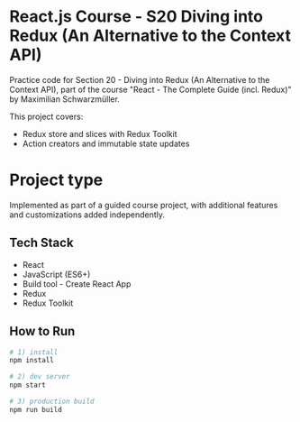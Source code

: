 # React.js Course - S20 Diving into Redux (An Alternative to the Context API)

Practice code for Section 20 - Diving into Redux (An Alternative to the Context API), part of the course "React - The Complete Guide (incl. Redux)" by Maximilian Schwarzmüller.

This project covers:
- Redux store and slices with Redux Toolkit
- Action creators and immutable state updates
  
# Project type
Implemented as part of a guided course project, with additional features and customizations added independently.

## Tech Stack
- React
- JavaScript (ES6+)
- Build tool - Create React App
- Redux
- Redux Toolkit
## How to Run

```bash
# 1) install
npm install

# 2) dev server
npm start

# 3) production build
npm run build
```
